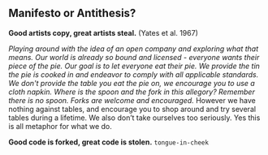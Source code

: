 ## Manifesto or Antithesis?

**Good artists copy, great artists steal.** (Yates et al. 1967)

_Playing around with the idea of an open company and exploring what that means. Our world is already so bound and licensed - everyone wants their piece of the pie.  Our goal is to let everyone eat their pie. We provide the tin the pie is cooked in and endeavor to comply with all applicable standards. We don't provide the table you eat the pie on, we encourage you to use a cloth napkin. Where is the spoon and the fork in this allegory? Remember there is no spoon. Forks are welcome and encouraged._ However we have nothing against tables, and encourage you to shop around and try several tables during a lifetime. We also don’t take ourselves too seriously. Yes this is all metaphor for what we do.


**Good code is forked, great code is stolen.** ```tongue-in-cheek```
